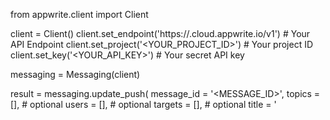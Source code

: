 from appwrite.client import Client

client = Client()
client.set_endpoint('https://<REGION>.cloud.appwrite.io/v1') # Your API Endpoint
client.set_project('<YOUR_PROJECT_ID>') # Your project ID
client.set_key('<YOUR_API_KEY>') # Your secret API key

messaging = Messaging(client)

result = messaging.update_push(
    message_id = '<MESSAGE_ID>',
    topics = [], # optional
    users = [], # optional
    targets = [], # optional
    title = '<TITLE>', # optional
    body = '<BODY>', # optional
    data = {}, # optional
    action = '<ACTION>', # optional
    image = '[ID1:ID2]', # optional
    icon = '<ICON>', # optional
    sound = '<SOUND>', # optional
    color = '<COLOR>', # optional
    tag = '<TAG>', # optional
    badge = None, # optional
    draft = False, # optional
    scheduled_at = '' # optional
)
